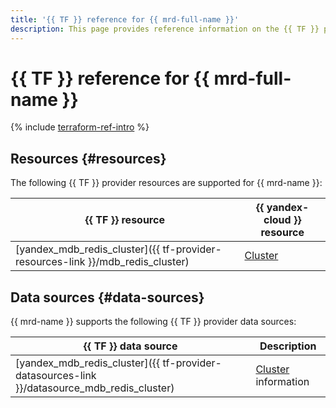 ```yaml
---
title: '{{ TF }} reference for {{ mrd-full-name }}'
description: This page provides reference information on the {{ TF }} provider resources and data sources supported for {{ mrd-name }}.
---
```


# {{ TF }} reference for {{ mrd-full-name }}

{% include [terraform-ref-intro](../_includes/terraform-ref-intro.md) %}

## Resources {#resources}

The following {{ TF }} provider resources are supported for {{ mrd-name }}:

| **{{ TF }} resource** | **{{ yandex-cloud }} resource** |
| --- | --- |
| [yandex_mdb_redis_cluster]({{ tf-provider-resources-link }}/mdb_redis_cluster) | [Cluster](./concepts/index.md) |

## Data sources {#data-sources}

{{ mrd-name }} supports the following {{ TF }} provider data sources:

| **{{ TF }} data source** | **Description** |
| --- | --- |
| [yandex_mdb_redis_cluster]({{ tf-provider-datasources-link }}/datasource_mdb_redis_cluster) | [Cluster](./concepts/index.md) information |